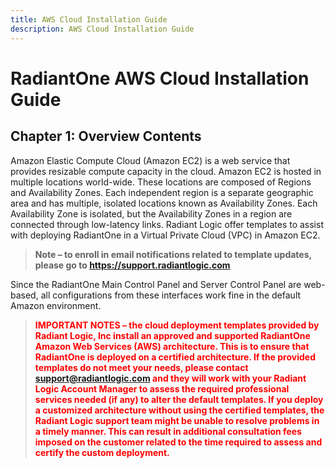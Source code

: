 ```yaml
---
title: AWS Cloud Installation Guide
description: AWS Cloud Installation Guide
---
```


# RadiantOne AWS Cloud Installation Guide

## Chapter 1: Overview Contents

Amazon Elastic Compute Cloud (Amazon EC2) is a web service that provides resizable compute capacity in the cloud. Amazon EC2 is hosted in multiple locations world-wide. These locations are composed of Regions and Availability Zones. Each independent region is a separate geographic area and has multiple, isolated locations known as Availability Zones. Each Availability Zone is isolated, but the Availability Zones in a region are connected through low-latency links. Radiant Logic offer templates to assist with deploying RadiantOne in a Virtual
Private Cloud (VPC) in Amazon EC2.

>**Note – to enroll in email notifications related to template updates, please go to https://support.radiantlogic.com**

Since the RadiantOne Main Control Panel and Server Control Panel are web-based, all configurations from these interfaces work fine in the default Amazon environment.

><span style="color:red">**IMPORTANT NOTES – the cloud deployment templates provided by Radiant Logic, Inc install an approved and supported RadiantOne Amazon Web Services (AWS) architecture. This is to ensure that RadiantOne is deployed on a certified architecture. If the provided templates do not meet your needs, please contact support@radiantlogic.com and they will work with your Radiant Logic Account Manager to assess the required professional services needed (if any) to alter the default templates. If you deploy a customized architecture without using the certified templates, the Radiant Logic support team might be unable to resolve problems in a timely manner. This can result in additional consultation fees imposed on the customer related to the time required to assess and certify the custom deployment.**